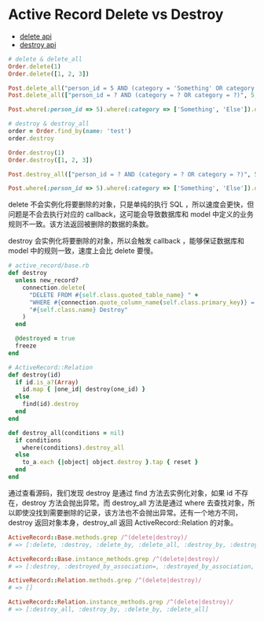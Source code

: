 # Active Record Delete vs Destroy

- [delete api](https://api.rubyonrails.org/v3.1/classes/ActiveRecord/Relation.html#method-i-delete)
- [destroy api](https://api.rubyonrails.org/v3.1/classes/ActiveRecord/Relation.html#method-i-destroy)

```ruby
# delete & delete_all
Order.delete(1)
Order.delete([1, 2, 3])

Post.delete_all("person_id = 5 AND (category = 'Something' OR category = 'Else')")
Post.delete_all(["person_id = ? AND (category = ? OR category = ?)", 5, 'Something', 'Else'])

Post.where(:person_id => 5).where(:category => ['Something', 'Else']).delete_all
```

```ruby
# destroy & destroy_all
order = Order.find_by(name: 'test')
order.destroy

Order.destroy(1)
Order.destroy([1, 2, 3])

Post.destroy_all(["person_id = ? AND (category = ? OR category = ?)", 5, 'Something', 'Else'])

Post.where(:person_id => 5).where(:category => ['Something', 'Else']).destroy_all
```

delete 不会实例化将要删除的对象，只是单纯的执行 SQL ，所以速度会更快，但问题是不会去执行对应的 callback，这可能会导致数据库和 model 中定义的业务规则不一致。该方法返回被删除的数据的条数。

destroy 会实例化将要删除的对象，所以会触发 callback ，能够保证数据库和 model 中的规则一致，速度上会比 delete 要慢。

```ruby
# active_record/base.rb
def destroy
  unless new_record?
    connection.delete(
      "DELETE FROM #{self.class.quoted_table_name} " +
      "WHERE #{connection.quote_column_name(self.class.primary_key)} = #{quoted_id}",
      "#{self.class.name} Destroy"
    )
  end

  @destroyed = true
  freeze
end
```

```ruby
# ActiveRecord::Relation
def destroy(id)
  if id.is_a?(Array)
    id.map { |one_id| destroy(one_id) }
  else
    find(id).destroy
  end
end

def destroy_all(conditions = nil)
  if conditions
    where(conditions).destroy_all
  else
    to_a.each {|object| object.destroy }.tap { reset }
  end
end
```

通过查看源码，我们发现 destroy 是通过 find 方法去实例化对象，如果 id 不存在，destroy 方法会抛出异常。而 destroy_all 方法是通过 where 去查找对象，所以即使没找到需要删除的记录，该方法也不会抛出异常。还有一个地方不同，destroy 返回对象本身，destroy_all 返回 ActiveRecord::Relation 的对象。

```ruby
ActiveRecord::Base.methods.grep /^(delete|destroy)/
# => [:delete, :destroy, :delete_by, :delete_all, :destroy_by, :destroy_all]

ActiveRecord::Base.instance_methods.grep /^(delete|destroy)/
# => [:destroy, :destroyed_by_association=, :destroyed_by_association, :delete, :destroyed?, :destroy!]

ActiveRecord::Relation.methods.grep /^(delete|destroy)/
# => []

ActiveRecord::Relation.instance_methods.grep /^(delete|destroy)/
# => [:destroy_all, :destroy_by, :delete_by, :delete_all]
```
